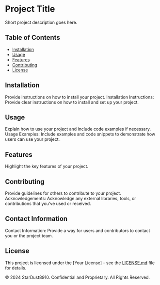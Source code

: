 # Project Title

Short project description goes here.

## Table of Contents

- [Installation](#installation)
- [Usage](#usage)
- [Features](#features)
- [Contributing](#contributing)
- [License](#license)

## Installation

Provide instructions on how to install your project.
Installation Instructions: Provide clear instructions on how to install and set up your project.

## Usage

Explain how to use your project and include code examples if necessary.
Usage Examples: Include examples and code snippets to demonstrate how users can use your project.

## Features

Highlight the key features of your project.

## Contributing

Provide guidelines for others to contribute to your project.
Acknowledgements: Acknowledge any external libraries, tools, or contributions that you've used or received.

## Contact Information

Contact Information: Provide a way for users and contributors to contact you or the project team.

## License

This project is licensed under the [Your License] - see the [LICENSE.md](LICENSE.md) file for details.

© 2024 StarDust8910. Confidential and Proprietary. All Rights Reserved.
